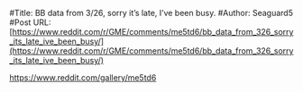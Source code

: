 #Title: BB data from 3/26, sorry it’s late, I’ve been busy.
#Author: Seaguard5
#Post URL: [https://www.reddit.com/r/GME/comments/me5td6/bb_data_from_326_sorry_its_late_ive_been_busy/](https://www.reddit.com/r/GME/comments/me5td6/bb_data_from_326_sorry_its_late_ive_been_busy/)


https://www.reddit.com/gallery/me5td6